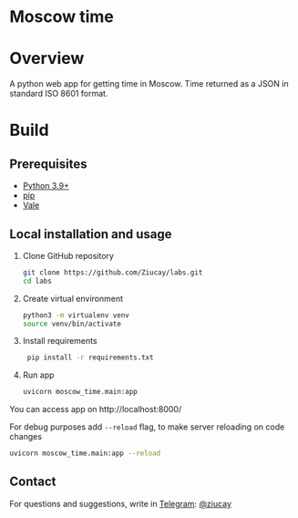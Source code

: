 # Moscow time

# Overview

A python web app for getting time in Moscow.
Time returned as a JSON in standard ISO 8601 format.

# Build

## Prerequisites

- [Python 3.9+](https://www.python.org/downloads/)
- [pip](https://pip.pypa.io/en/stable/cli/pip_download/)
- [Vale](https://vale.sh/docs/vale-cli/installation/)

## Local installation and usage

1. Clone GitHub repository

    ```bash
    git clone https://github.com/Ziucay/labs.git
    cd labs
    ```

2. Create virtual environment

    ```bash
    python3 -m virtualenv venv
    source venv/bin/activate
    ```

3. Install requirements
    
   ```bash
    pip install -r requirements.txt
    ```

4. Run app
   
   ```bash
   uvicorn moscow_time.main:app
   ```
   
You can access app on http://localhost:8000/

For debug purposes add `--reload` flag, to make server
reloading on code changes

   ```bash
   uvicorn moscow_time.main:app --reload
   ```

## Contact

For questions and suggestions, write in [Telegram](https://web.telegram.org/): [@ziucay](https://t.me/Ziucay)